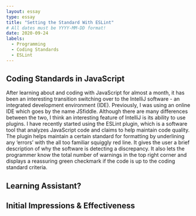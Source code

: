 ```yaml
---
layout: essay
type: essay
title: "Setting the Standard With ESLint"
# All dates must be YYYY-MM-DD format!
date: 2020-09-24
labels:
  - Programming
  - Coding Standards
  - ESLint
---
```


## Coding Standards in JavaScript
After learning about and coding with JavaScript for almost a month, it has been an interesting transition switching over to the IntelliJ software - an integrated development environment (IDE).  Previously, I was using an online IDE which goes by the name JSfiddle.  Although there are many differences between the two, I think an interesting feature of IntelliJ is its ability to use plugins.  I have recently started using the ESLint plugin, which is a software tool that analyzes JavaScript code and claims to help maintain code quality.  The plugin helps maintain a certain standard for formatting by underlining any ‘errors’ with the all too familiar squiggly red line.  It gives the user a brief description of why the software is detecting a discrepancy.  It also lets the programmer know the total number of warnings in the top right corner and displays a reassuring green checkmark if the code is up to the coding standard criteria.

## Learning Assistant?

## Initial Impressions & Effectiveness
